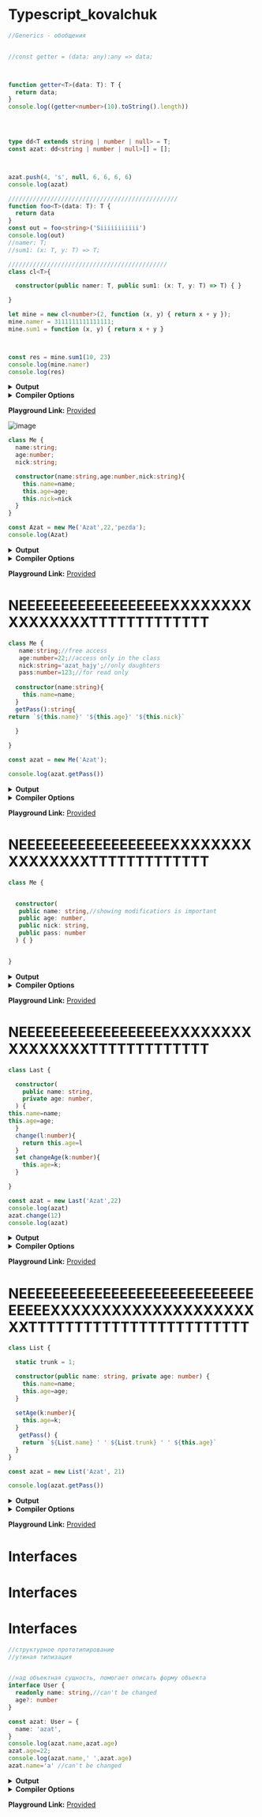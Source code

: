 # Typescript_kovalchuk

```ts
//Generics - обобщения


//const getter = (data: any):any => data;



function getter<T>(data: T): T {
  return data;
}
console.log((getter<number>(10).toString().length))




type dd<T extends string | number | null> = T;
const azat: dd<string | number | null>[] = [];



azat.push(4, 's', null, 6, 6, 6, 6)
console.log(azat)

////////////////////////////////////////////////
function foo<T>(data: T): T {
  return data
}
const out = foo<string>('Siiiiiiiiiii')
console.log(out)
//namer: T;
//sum1: (x: T, y: T) => T;

/////////////////////////////////////////////
class cl<T>{

  constructor(public namer: T, public sum1: (x: T, y: T) => T) { }

}

let mine = new cl<number>(2, function (x, y) { return x + y });
mine.namer = 3111111111111111;
mine.sum1 = function (x, y) { return x + y }



const res = mine.sum1(10, 23)
console.log(mine.namer)
console.log(res)

```



<details><summary><b>Output</b></summary>

```ts
"use strict";
//Generics - обобщения
//const getter = (data: any):any => data;
function getter(data) {
    return data;
}
console.log((getter(10).toString().length));
const azat = [];
azat.push(4, 's', null, 6, 6, 6, 6);
console.log(azat);
////////////////////////////////////////////////
function foo(data) {
    return data;
}
const out = foo('Siiiiiiiiiii');
console.log(out);
//namer: T;
//sum1: (x: T, y: T) => T;
/////////////////////////////////////////////
class cl {
    constructor(namer, sum1) {
        this.namer = namer;
        this.sum1 = sum1;
    }
}
let mine = new cl(2, function (x, y) { return x + y; });
mine.namer = 3111111111111111;
mine.sum1 = function (x, y) { return x + y; };
const res = mine.sum1(10, 23);
console.log(mine.namer);
console.log(res);

```


</details>


<details><summary><b>Compiler Options</b></summary>

```json
{
  "compilerOptions": {
    "strict": true,
    "noImplicitAny": true,
    "strictNullChecks": true,
    "strictFunctionTypes": true,
    "strictPropertyInitialization": true,
    "strictBindCallApply": true,
    "noImplicitThis": true,
    "noImplicitReturns": true,
    "alwaysStrict": true,
    "esModuleInterop": true,
    "declaration": true,
    "experimentalDecorators": true,
    "emitDecoratorMetadata": true,
    "target": "ES2017",
    "jsx": "react",
    "module": "ESNext",
    "moduleResolution": "node"
  }
}
```


</details>

**Playground Link:** [Provided](https://www.typescriptlang.org/play?ts=4.9.5#code/PTDiFMDtwJwSwMYGcAEBaFg+EEIwgPCSIIKwggvCCAcIIPIgAUFSAgPaRIAuKA5uI47CgLwoAUAEwCGjIQC4UQyAE8AlGKnSeAPhTDRAbipUAZgFdICRnHqt2nGAB4AKssEjxKa-KcoA3hRQoY7PTEhqDloAvhR0DLQANuAAdJG0LHx8bBywlpB6ALYARrB2AIwADLIxjLQAyozwkIkl0TWMABaystpUjNIADuBqAjYo4AAenJACqEzVLCgAPigZOVyzGZGRqrzWWuFMkgBeIhICfRNwNTNzWbkwZ8urANoAujwoD1raQnuMMZ16SI18ACwAGhQAHIkCDgTdgQA2GFwlDQ1pbKKxeKJd4iVoUEA43F4-EEwlE3EUfSGYymHS0Wg2OzqRzOCTWdyeby+fyBUQUUJbZi0PTMXhUmnHGp2EHlOBS6UyuAgpH0JAouIJPj8xitECQISZWBMrQgJBZfISPiDJnA6RM2QqJyvYkOx2OsKRIRIVAISK0jys3kwPRGWgwPjfbKRRBzHV6pzA0PhhAoI2ZE38c0xlBWpw27iqZzuFChblUaLMTInHq8aAAdxQnvSFzyfAATMCyUYTAEzZabW42Yw-AFBigANQZguyLRl6AxbW6q68ADM+WXK9Xa8n5ZiSfyTzbFM7g27+Z8-Y5Q9HSkLVF5bNQvCnsW3fCKwKbC4VEWiKsSD5nUZgH5Kl+aJ8D4SCtEAA)
      

![image](https://user-images.githubusercontent.com/122405130/217327507-97b654a1-9eff-48e7-a7b1-24e99c8373f9.png)


```ts
class Me {
  name:string;
  age:number;
  nick:string;

  constructor(name:string,age:number,nick:string){
    this.name=name;
    this.age=age;
    this.nick=nick
  }
}

const Azat = new Me('Azat',22,'pezda');
console.log(Azat)
```



<details><summary><b>Output</b></summary>

```ts
"use strict";
class Me {
    constructor(name, age, nick) {
        this.name = name;
        this.age = age;
        this.nick = nick;
    }
}
const Azat = new Me('Azat', 22, 'agent_47');
console.log(Azat);

```


</details>


<details><summary><b>Compiler Options</b></summary>

```json
{
  "compilerOptions": {
    "strict": true,
    "noImplicitAny": true,
    "strictNullChecks": true,
    "strictFunctionTypes": true,
    "strictPropertyInitialization": true,
    "strictBindCallApply": true,
    "noImplicitThis": true,
    "noImplicitReturns": true,
    "alwaysStrict": true,
    "esModuleInterop": true,
    "declaration": true,
    "experimentalDecorators": true,
    "emitDecoratorMetadata": true,
    "target": "ES2017",
    "jsx": "react",
    "module": "ESNext",
    "moduleResolution": "node"
  }
}
```


</details>

**Playground Link:** [Provided](https://www.typescriptlang.org/play?#code/MYGwhgzhAECyCm0DeAoa0B2YC28BcEALgE4CWGA5gNxrRgX4YCu2ARvMTehqcANYES5ailrAA9hiLEmwQuOIAKLLkFlKAGnqMW7Yhp781wgJSp06QgAtSEAHQr4AXkdcL123e1PtbyzftDPhdePloAXxRIlAkpQmgAQQAvMHinTHgAdzh4RQByZNS8jQAmEo08gAd4JIATMDyTGliIcRB4OxBxCkVCwhMgA)
      
# NEEEEEEEEEEEEEEEEEEXXXXXXXXXXXXXXXXTTTTTTTTTTTTT

```ts
class Me {
   name:string;//free access
   age:number=22;//access only in the class
   nick:string='azat_hajy';//only daughters
   pass:number=123;//for read only
  
  constructor(name:string){
    this.name=name;
  }
  getPass():string{
return `${this.name}' '${this.age}' '${this.nick}`

  }
  
}

const azat = new Me('Azat');

console.log(azat.getPass())

```



<details><summary><b>Output</b></summary>

```ts
"use strict";
class Me {
    constructor(name) {
        this.age = 22; //access only in the class
        this.nick = 'azat_hajy'; //only daughters
        this.pass = 123; //for read only
        this.name = name;
    }
    getPass() {
        return `${this.name}' '${this.age}' '${this.nick}`;
    }
}
const azat = new Me('Azat');
console.log(azat.getPass());

```


</details>


<details><summary><b>Compiler Options</b></summary>

```json
{
  "compilerOptions": {
    "strict": true,
    "noImplicitAny": true,
    "strictNullChecks": true,
    "strictFunctionTypes": true,
    "strictPropertyInitialization": true,
    "strictBindCallApply": true,
    "noImplicitThis": true,
    "noImplicitReturns": true,
    "alwaysStrict": true,
    "esModuleInterop": true,
    "declaration": true,
    "experimentalDecorators": true,
    "emitDecoratorMetadata": true,
    "target": "ES2017",
    "jsx": "react",
    "module": "ESNext",
    "moduleResolution": "node"
  }
}
```


</details>

**Playground Link:** [Provided](https://www.typescriptlang.org/play?#code/MYGwhgzhAECyCm0DeAoa6B2YC28BcEALgE4CWGA5gNwD0NAZsfImMMPFGumBfhgK7YARvGIBeAEwTaNVuyjQA9hhABPaOWiEAFolCQIXaBlLAA1gRLkKYgORgAXmEIB9bWABWq2zOVroACZg-BTahKKG6NAADgZ4AsKiYgCMEgDMMvSKxNBMYAFKKqpcXMDKRMT8wITZABRYuJZklACUqFFa2qQQAHQN8GL9VFwAvly8hAAKBrUtTdaoTIT8xBjQAAYAJEg63X048CO20Lbbu708h8enO129JuYj6yijJWMoZRhE0I7O0GLGeAAdzg8FqtgAgk5CLYWsMPuVFCB4D0QIoKLVfoQehNplBZi0UEA)
      
# NEEEEEEEEEEEEEEEEEEXXXXXXXXXXXXXXXXTTTTTTTTTTTTT

```ts
class Me {


  constructor(
   public name: string,//showing modificatiors is important
   public age: number,
   public nick: string,
   public pass: number
  ) { }


} 

```



<details><summary><b>Output</b></summary>

```ts
"use strict";
class Me {
    constructor(name, //showing modificatiors is important
    age, nick, pass) {
        this.name = name;
        this.age = age;
        this.nick = nick;
        this.pass = pass;
    }
}

```


</details>


<details><summary><b>Compiler Options</b></summary>

```json
{
  "compilerOptions": {
    "strict": true,
    "noImplicitAny": true,
    "strictNullChecks": true,
    "strictFunctionTypes": true,
    "strictPropertyInitialization": true,
    "strictBindCallApply": true,
    "noImplicitThis": true,
    "noImplicitReturns": true,
    "alwaysStrict": true,
    "esModuleInterop": true,
    "declaration": true,
    "experimentalDecorators": true,
    "emitDecoratorMetadata": true,
    "target": "ES2017",
    "jsx": "react",
    "module": "ESNext",
    "moduleResolution": "node"
  }
}
```


</details>

**Playground Link:** [Provided](https://www.typescriptlang.org/play?#code/MYGwhgzhAECyCm0DeAoN1rAPYDsIBcAnAV2Hy0IAoUNoAHYgIxAEthocwBbeALmgKEWOAOYAaAPQSIACywB3YSOhcsAExYAzNmHwsKMFoa50K+MDnw0MDZm2hgRfDsS6N4hMdfpNW7HGwA1vyCSl60tn70kBD8OK7uhNYAlMjQAL5oKOnQKEA)
      

# NEEEEEEEEEEEEEEEEEEXXXXXXXXXXXXXXXXTTTTTTTTTTTTT

```ts
class Last {

  constructor(
    public name: string,
    private age: number,
  ) {
this.name=name;
this.age=age;
  }
  change(l:number){
    return this.age=l
  }
  set changeAge(k:number){
    this.age=k;
  }

}

const azat = new Last('Azat',22)
console.log(azat)
azat.change(12)
console.log(azat)
```



<details><summary><b>Output</b></summary>

```ts
"use strict";
class Last {
    constructor(name, age) {
        this.name = name;
        this.age = age;
        this.name = name;
        this.age = age;
    }
    change(l) {
        return this.age = l;
    }
    set changeAge(k) {
        this.age = k;
    }
}
const azat = new Last('Azat', 22);
console.log(azat);
azat.change(12);
console.log(azat);

```


</details>


<details><summary><b>Compiler Options</b></summary>

```json
{
  "compilerOptions": {
    "strict": true,
    "noImplicitAny": true,
    "strictNullChecks": true,
    "strictFunctionTypes": true,
    "strictPropertyInitialization": true,
    "strictBindCallApply": true,
    "noImplicitThis": true,
    "noImplicitReturns": true,
    "alwaysStrict": true,
    "esModuleInterop": true,
    "declaration": true,
    "experimentalDecorators": true,
    "emitDecoratorMetadata": true,
    "target": "ES2017",
    "jsx": "react",
    "module": "ESNext",
    "moduleResolution": "node"
  }
}
```


</details>

**Playground Link:** [Provided](https://www.typescriptlang.org/play?#code/MYGwhgzhAEAykBdoG8BQrrWAewHYQQCcBXYBbQgCg02gAdiAjEAS2GlzAFsBTALmgFCLXAHMANDUx1hANzAIe0MKP4diXRj0KTMAShSoEACxYQAdJ14BeKzwDcR0xZU9rrx5gC+NYMbBiPJQgfLgaWoR6aLTQhDwIxIS40CZm5q7WIDQ+mBDxWP6BAIKqlADWoeHaUVIpzumq1mWe0D6obTj4SGAAXgrQ1hw8AO5wiJQA5EV9CBPiAEzzeqidENggPOYg2KKUvQrL+wjmfgGlAIxLK3hrG1s7ezN6QA)

# NEEEEEEEEEEEEEEEEEEEEEEEEEEEEEEEEEXXXXXXXXXXXXXXXXXXXXXXTTTTTTTTTTTTTTTTTTTTTTTT

```ts
class List {

  static trunk = 1;

  constructor(public name: string, private age: number) {
    this.name=name;
    this.age=age;
  }
 
  setAge(k:number){
    this.age=k;
  }
   getPass() {
    return `${List.name} ' ' ${List.trunk} ' ' ${this.age}`
  }
}

const azat = new List('Azat', 21)

console.log(azat.getPass())

```



<details><summary><b>Output</b></summary>

```ts
"use strict";
class List {
    constructor(name, age) {
        this.name = name;
        this.age = age;
        this.name = name;
        this.age = age;
    }
    setAge(k) {
        this.age = k;
    }
    getPass() {
        return `${List.name} ' ' ${List.trunk} ' ' ${this.age}`;
    }
}
List.trunk = 1;
const azat = new List('Azat', 21);
console.log(azat.getPass());

```


</details>


<details><summary><b>Compiler Options</b></summary>

```json
{
  "compilerOptions": {
    "strict": true,
    "noImplicitAny": true,
    "strictNullChecks": true,
    "strictFunctionTypes": true,
    "strictPropertyInitialization": true,
    "strictBindCallApply": true,
    "noImplicitThis": true,
    "noImplicitReturns": true,
    "alwaysStrict": true,
    "esModuleInterop": true,
    "declaration": true,
    "experimentalDecorators": true,
    "emitDecoratorMetadata": true,
    "target": "ES2017",
    "jsx": "react",
    "module": "ESNext",
    "moduleResolution": "node"
  }
}
```


</details>

**Playground Link:** [Provided](https://www.typescriptlang.org/play?#code/MYGwhgzhAEAyCWEAu0DeAod1rLE+w0SATgK4B2A1tALzQCMA3JtsAPbnJnBJvEAUAB1IAjEAWjkwAWwCmALhwl45AOYAaaIOLwAbnlnQwqhZNLSRs4gEo0WbEQAWiAHRS5Nd7OYOnr47I0AT7QAL5Y9hCySACCJvyU8uTmljYYvkjOEC4BNJQh4Q4mSAAKkBD8tukOxNGkxOTQAAYAJKgIyG4ysqHQAOT90G0dSC4kFJS9AwNtmf4moU324eHo7JwoYABeeLSSsgDucIhI-H0xO0h9mgBM9NaY6xBsILIuIGyq-Nt4LsVlUEqDyAA)
      
# Interfaces
# Interfaces
# Interfaces
```ts
//структурное прототипирование
//утиная типизация


//над объектная сущность, помогает описать форму объекта
interface User {
  readonly name: string,//can't be changed
  age?: number
}

const azat: User = {
  name: 'azat',
}
console.log(azat.name,azat.age)
azat.age=22;
console.log(azat.name,' ',azat.age)
azat.name='a' //can't be changed


```



<details><summary><b>Output</b></summary>

```ts
"use strict";
//структурное прототипирование
//утиная типизация
const azat = {
    name: 'azat',
};
console.log(azat.name, azat.age);
azat.age = 22;
console.log(azat.name, ' ', azat.age);
azat.name = 'a'; //can't be changed

```


</details>


<details><summary><b>Compiler Options</b></summary>

```json
{
  "compilerOptions": {
    "strict": true,
    "noImplicitAny": true,
    "strictNullChecks": true,
    "strictFunctionTypes": true,
    "strictPropertyInitialization": true,
    "strictBindCallApply": true,
    "noImplicitThis": true,
    "noImplicitReturns": true,
    "alwaysStrict": true,
    "esModuleInterop": true,
    "declaration": true,
    "experimentalDecorators": true,
    "emitDecoratorMetadata": true,
    "target": "ES2017",
    "jsx": "react",
    "module": "ESNext",
    "moduleResolution": "node"
  }
}
```


</details>

**Playground Link:** [Provided](https://www.typescriptlang.org/play?ts=4.9.5#code/PTSCIIhEEARBGEQQuEHalC8IIPhBCsIAAkPwgkXj4BwgWBugTCCAMIEgWgFAjTgFLmDyIBo8YOwg5gYiAEs1BIZoBYQDCkCMIICkQNPGZtQ0QJIgqCIBkQADTYUgHhAUgZhByacOOKhy4NRkAiICkg7o46bPDkaASwB2AFwCmAJwAzAEMAY18MAFUAZwCMAG8aDAx-X2CAEwB7TwAbAE8MT2CAW18ALgxo738vAHMNEFDgzwBybwwAIwjQgAtm2t90pIxggYB+Cs8AV2Ku-xoAX0FQ7KqRgC9g7wqYuIBeBOGi0oqW4M3vFo1FmhXPaMyc3wA6HMzagApzrefj3w1vt5nqNfABKGiA4EDPYAJhhAG5bqtHi83p9IX8NC0MFdISDwRiSr49mdsY1mm1Ot0+p4BkMaEA)
      
